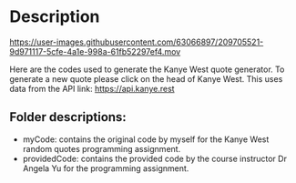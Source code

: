 # Description

https://user-images.githubusercontent.com/63066897/209705521-9d971117-5cfe-4a1e-998a-61fb52297ef4.mov

Here are the codes used to generate the Kanye West quote generator. To generate a new quote please click on the head of Kanye West. This uses data from the API link: https://api.kanye.rest

## Folder descriptions:

- myCode: contains the original code by myself for the Kanye West random quotes programming assignment.
- providedCode: contains the provided code by the course instructor Dr Angela Yu for the programming assignment.

